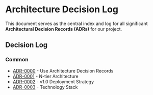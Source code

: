 # Architecture Decision Log

This document serves as the central index and log for all significant **Architectural Decision Records (ADRs)** for our project.

## Decision Log

### Common

* [ADR-0000](0000-use-adrs.md) - Use Architecture Decision Records
* [ADR-0001](0001-n-tier-arch.md) - N-tier Architecture
* [ADR-0002](0002-initial-deployment-strategy.md) - v1.0 Deployment Strategy
* [ADR-0003](0003-tech-stack.md) - Technology Stack
